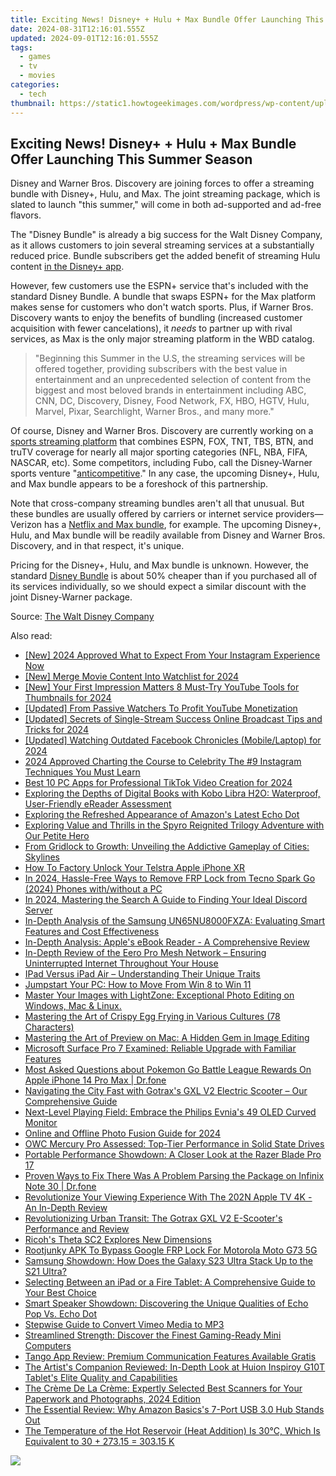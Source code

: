 ```yaml
---
title: Exciting News! Disney+ + Hulu + Max Bundle Offer Launching This Summer Season
date: 2024-08-31T12:16:01.555Z
updated: 2024-09-01T12:16:01.555Z
tags:
  - games
  - tv
  - movies
categories:
  - tech
thumbnail: https://static1.howtogeekimages.com/wordpress/wp-content/uploads/2024/05/13.jpg
---
```


## Exciting News! Disney+ + Hulu + Max Bundle Offer Launching This Summer Season

Disney and Warner Bros. Discovery are joining forces to offer a streaming bundle with Disney+, Hulu, and Max. The joint streaming package, which is slated to launch "this summer," will come in both ad-supported and ad-free flavors.

 The "Disney Bundle" is already a big success for the Walt Disney Company, as it allows customers to join several streaming services at a substantially reduced price. Bundle subscribers get the added benefit of streaming Hulu content [in the Disney+ app](https://video-screen-grab.techidaily.com/a-step-by-step-tutorial-on-video-angles-using-vlc-for-2024/).

 However, few customers use the ESPN+ service that's included with the standard Disney Bundle. A bundle that swaps ESPN+ for the Max platform makes sense for customers who don't watch sports. Plus, if Warner Bros. Discovery wants to enjoy the benefits of bundling (increased customer acquisition with fewer cancelations), it _needs_ to partner up with rival services, as Max is the only major streaming platform in the WBD catalog.

> "Beginning this Summer in the U.S, the streaming services will be offered together, providing subscribers with the best value in entertainment and an unprecedented selection of content from the biggest and most beloved brands in entertainment including ABC, CNN, DC, Discovery, Disney, Food Network, FX, HBO, HGTV, Hulu, Marvel, Pixar, Searchlight, Warner Bros., and many more."

 Of course, Disney and Warner Bros. Discovery are currently working on a [sports streaming platform](https://www.forbes.com/sites/bradadgate/2024/02/07/disney-warner-bros-discovery--fox-combine-to-offer-streaming-sports/?sh=1d411c96396b) that combines ESPN, FOX, TNT, TBS, BTN, and truTV coverage for nearly all major sporting categories (NFL, NBA, FIFA, NASCAR, etc). Some competitors, including Fubo, call the Disney-Warner sports venture "[anticompetitive](https://extra-approaches.techidaily.com/new-ranking-the-best-selling-virtual-reality-titles/)." In any case, the upcoming Disney+, Hulu, and Max bundle appears to be a foreshock of this partnership.

 Note that cross-company streaming bundles aren't all that unusual. But these bundles are usually offered by carriers or internet service providers—Verizon has a [Netflix and Max bundle](https://extra-information.techidaily.com/becoming-a-true-connoisseur-of-srt-text-creation-for-2024/), for example. The upcoming Disney+, Hulu, and Max bundle will be readily available from Disney and Warner Bros. Discovery, and in that respect, it's unique.

 Pricing for the Disney+, Hulu, and Max bundle is unknown. However, the standard [Disney Bundle](https://disneyplus.bn5x.net/c/156932/564546/9358?subId1=UUhtgUeUpU2003056&subId2=ehtg&u=https%3A%2F%2Fwww.disneyplus.com%2Fwelcome%2Fdisney-hulu-espn-bundle) is about 50% cheaper than if you purchased all of its services individually, so we should expect a similar discount with the joint Disney-Warner package.

 Source: [The Walt Disney Company](https://press.disneyplus.com/disney-entertainment-and-warner-bros-discovery-announce-disney-plus-hulu-max-bundle)

<ins class="adsbygoogle"
     style="display:block"
     data-ad-format="autorelaxed"
     data-ad-client="ca-pub-7571918770474297"
     data-ad-slot="1223367746"></ins>



<ins class="adsbygoogle"
     style="display:block"
     data-ad-client="ca-pub-7571918770474297"
     data-ad-slot="8358498916"
     data-ad-format="auto"
     data-full-width-responsive="true"></ins>

<span class="atpl-alsoreadstyle">Also read:</span>
<div><ul>
<li><a href="https://instagram-video-recordings.techidaily.com/new-2024-approved-what-to-expect-from-your-instagram-experience-now/"><u>[New] 2024 Approved  What to Expect From Your Instagram Experience Now</u></a></li>
<li><a href="https://fox-direct.techidaily.com/new-merge-movie-content-into-watchlist-for-2024/"><u>[New] Merge Movie Content Into Watchlist for 2024</u></a></li>
<li><a href="https://youtube-sure.techidaily.com/our-first-impression-matters-8-must-try-youtube-tools-for-thumbnails-for-2024/"><u>[New] Your First Impression Matters  8 Must-Try YouTube Tools for Thumbnails for 2024</u></a></li>
<li><a href="https://youtube-web.techidaily.com/ed-from-passive-watchers-to-profit-youtube-monetization/"><u>[Updated] From Passive Watchers To Profit  YouTube Monetization</u></a></li>
<li><a href="https://article-tips.techidaily.com/updated-secrets-of-single-stream-success-online-broadcast-tips-and-tricks-for-2024/"><u>[Updated] Secrets of Single-Stream Success  Online Broadcast Tips and Tricks for 2024</u></a></li>
<li><a href="https://facebook-videos.techidaily.com/updated-watching-outdated-facebook-chronicles-mobilelaptop-for-2024/"><u>[Updated] Watching Outdated Facebook Chronicles (Mobile/Laptop) for 2024</u></a></li>
<li><a href="https://extra-resources.techidaily.com/2024-approved-charting-the-course-to-celebrity-the-9-instagram-techniques-you-must-learn/"><u>2024 Approved  Charting the Course to Celebrity  The #9 Instagram Techniques You Must Learn</u></a></li>
<li><a href="https://tiktok-video-recordings.techidaily.com/best-10-pc-apps-for-professional-tiktok-video-creation-for-2024/"><u>Best 10 PC Apps for Professional TikTok Video Creation for 2024</u></a></li>
<li><a href="https://buynow-help.techidaily.com/exploring-the-depths-of-digital-books-with-kobo-libra-h2o-waterproof-user-friendly-ereader-assessment/"><u>Exploring the Depths of Digital Books with Kobo Libra H2O: Waterproof, User-Friendly eReader Assessment</u></a></li>
<li><a href="https://buynow-help.techidaily.com/exploring-the-refreshed-appearance-of-amazons-latest-echo-dot/"><u>Exploring the Refreshed Appearance of Amazon's Latest Echo Dot</u></a></li>
<li><a href="https://buynow-help.techidaily.com/exploring-value-and-thrills-in-the-spyro-reignited-trilogy-adventure-with-our-petite-hero/"><u>Exploring Value and Thrills in the Spyro Reignited Trilogy Adventure with Our Petite Hero</u></a></li>
<li><a href="https://buynow-help.techidaily.com/from-gridlock-to-growth-unveiling-the-addictive-gameplay-of-cities-skylines/"><u>From Gridlock to Growth: Unveiling the Addictive Gameplay of Cities: Skylines</u></a></li>
<li><a href="https://sim-unlock.techidaily.com/how-to-factory-unlock-your-telstra-apple-iphone-xr-by-drfone-ios/"><u>How To Factory Unlock Your Telstra Apple iPhone XR</u></a></li>
<li><a href="https://bypass-frp.techidaily.com/in-2024-hassle-free-ways-to-remove-frp-lock-from-tecno-spark-go-2024-phones-withwithout-a-pc-by-drfone-android/"><u>In 2024, Hassle-Free Ways to Remove FRP Lock from Tecno Spark Go (2024) Phones with/without a PC</u></a></li>
<li><a href="https://discord-videos.techidaily.com/in-2024-mastering-the-search-a-guide-to-finding-your-ideal-discord-server/"><u>In 2024, Mastering the Search  A Guide to Finding Your Ideal Discord Server</u></a></li>
<li><a href="https://buynow-tips.techidaily.com/in-depth-analysis-of-the-samsung-un65nu8000fxza-evaluating-smart-features-and-cost-effectiveness/"><u>In-Depth Analysis of the Samsung UN65NU8000FXZA: Evaluating Smart Features and Cost Effectiveness</u></a></li>
<li><a href="https://buynow-help.techidaily.com/in-depth-analysis-apples-ebook-reader-a-comprehensive-review/"><u>In-Depth Analysis: Apple's eBook Reader - A Comprehensive Review</u></a></li>
<li><a href="https://buynow-help.techidaily.com/in-depth-review-of-the-eero-pro-mesh-network-ensuring-uninterrupted-internet-throughout-your-house/"><u>In-Depth Review of the Eero Pro Mesh Network – Ensuring Uninterrupted Internet Throughout Your House</u></a></li>
<li><a href="https://buynow-help.techidaily.com/ipad-versus-ipad-air-understanding-their-unique-traits/"><u>IPad Versus iPad Air – Understanding Their Unique Traits</u></a></li>
<li><a href="https://buynow-help.techidaily.com/jumpstart-your-pc-how-to-move-from-win-8-to-win-11/"><u>Jumpstart Your PC: How to Move From Win 8 to Win 11</u></a></li>
<li><a href="https://buynow-help.techidaily.com/master-your-images-with-lightzone-exceptional-photo-editing-on-windows-mac-and-linux/"><u>Master Your Images with LightZone: Exceptional Photo Editing on Windows, Mac & Linux.</u></a></li>
<li><a href="https://mondly-stories.techidaily.com/mastering-the-art-of-crispy-egg-frying-in-various-cultures-78-characters/"><u>Mastering the Art of Crispy Egg Frying in Various Cultures (78 Characters)</u></a></li>
<li><a href="https://buynow-help.techidaily.com/mastering-the-art-of-preview-on-mac-a-hidden-gem-in-image-editing/"><u>Mastering the Art of Preview on Mac: A Hidden Gem in Image Editing</u></a></li>
<li><a href="https://buynow-help.techidaily.com/microsoft-surface-pro-7-examined-reliable-upgrade-with-familiar-features/"><u>Microsoft Surface Pro 7 Examined: Reliable Upgrade with Familiar Features</u></a></li>
<li><a href="https://ios-pokemon-go.techidaily.com/most-asked-questions-about-pokemon-go-battle-league-rewards-on-apple-iphone-14-pro-max-drfone-by-drfone-virtual-ios/"><u>Most Asked Questions about Pokemon Go Battle League Rewards On Apple iPhone 14 Pro Max | Dr.fone</u></a></li>
<li><a href="https://buynow-help.techidaily.com/navigating-the-city-fast-with-gotraxs-gxl-v2-electric-scooter-our-comprehensive-guide/"><u>Navigating the City Fast with Gotrax's GXL V2 Electric Scooter – Our Comprehensive Guide</u></a></li>
<li><a href="https://buynow-help.techidaily.com/next-level-playing-field-embrace-the-philips-evnias-49-oled-curved-monitor/"><u>Next-Level Playing Field: Embrace the Philips Evnia's 49 OLED Curved Monitor</u></a></li>
<li><a href="https://some-guidance.techidaily.com/online-and-offline-photo-fusion-guide-for-2024/"><u>Online and Offline Photo Fusion Guide for 2024</u></a></li>
<li><a href="https://buynow-help.techidaily.com/owc-mercury-pro-assessed-top-tier-performance-in-solid-state-drives/"><u>OWC Mercury Pro Assessed: Top-Tier Performance in Solid State Drives</u></a></li>
<li><a href="https://buynow-help.techidaily.com/portable-performance-showdown-a-closer-look-at-the-razer-blade-pro-17/"><u>Portable Performance Showdown: A Closer Look at the Razer Blade Pro 17</u></a></li>
<li><a href="https://fix-guide.techidaily.com/proven-ways-to-fix-there-was-a-problem-parsing-the-package-on-infinix-note-30-drfone-by-drfone-fix-android-problems-fix-android-problems/"><u>Proven Ways to Fix There Was A Problem Parsing the Package on Infinix Note 30 | Dr.fone</u></a></li>
<li><a href="https://buynow-help.techidaily.com/revolutionize-your-viewing-experience-with-the-202n-apple-tv-4k-an-in-depth-review/"><u>Revolutionize Your Viewing Experience With The 202N Apple TV 4K - An In-Depth Review</u></a></li>
<li><a href="https://buynow-help.techidaily.com/revolutionizing-urban-transit-the-gotrax-gxl-v2-e-scooters-performance-and-review/"><u>Revolutionizing Urban Transit: The Gotrax GXL V2 E-Scooter's Performance and Review</u></a></li>
<li><a href="https://buynow-help.techidaily.com/ricohs-theta-sc2-explores-new-dimensions/"><u>Ricoh's Theta SC2 Explores New Dimensions</u></a></li>
<li><a href="https://android-unlock.techidaily.com/rootjunky-apk-to-bypass-google-frp-lock-for-motorola-moto-g73-5g-by-drfone-android/"><u>Rootjunky APK To Bypass Google FRP Lock For Motorola Moto G73 5G</u></a></li>
<li><a href="https://buynow-help.techidaily.com/samsung-showdown-how-does-the-galaxy-s23-ultra-stack-up-to-the-s21-ultra/"><u>Samsung Showdown: How Does the Galaxy S23 Ultra Stack Up to the S21 Ultra?</u></a></li>
<li><a href="https://buynow-help.techidaily.com/selecting-between-an-ipad-or-a-fire-tablet-a-comprehensive-guide-to-your-best-choice/"><u>Selecting Between an iPad or a Fire Tablet: A Comprehensive Guide to Your Best Choice</u></a></li>
<li><a href="https://buynow-help.techidaily.com/smart-speaker-showdown-discovering-the-unique-qualities-of-echo-pop-vs-echo-dot/"><u>Smart Speaker Showdown: Discovering the Unique Qualities of Echo Pop Vs. Echo Dot</u></a></li>
<li><a href="https://vimeo-videos.techidaily.com/stepwise-guide-to-convert-vimeo-media-to-mp3/"><u>Stepwise Guide to Convert Vimeo Media to MP3</u></a></li>
<li><a href="https://buynow-help.techidaily.com/streamlined-strength-discover-the-finest-gaming-ready-mini-computers/"><u>Streamlined Strength: Discover the Finest Gaming-Ready Mini Computers</u></a></li>
<li><a href="https://buynow-help.techidaily.com/tango-app-review-premium-communication-features-available-gratis/"><u>Tango App Review: Premium Communication Features Available Gratis</u></a></li>
<li><a href="https://buynow-help.techidaily.com/the-artists-companion-reviewed-in-depth-look-at-huion-inspiroy-g10t-tablets-elite-quality-and-capabilities/"><u>The Artist's Companion Reviewed: In-Depth Look at Huion Inspiroy G10T Tablet's Elite Quality and Capabilities</u></a></li>
<li><a href="https://buynow-help.techidaily.com/the-creme-de-la-creme-expertly-selected-best-scanners-for-your-paperwork-and-photographs-2024-edition/"><u>The Crème De La Crème: Expertly Selected Best Scanners for Your Paperwork and Photographs, 2024 Edition</u></a></li>
<li><a href="https://buynow-help.techidaily.com/the-essential-review-why-amazon-basicss-7-port-usb-30-hub-stands-out/"><u>The Essential Review: Why Amazon Basics's 7-Port USB 3.0 Hub Stands Out</u></a></li>
<li><a href="https://buynow-help.techidaily.com/the-temperature-of-the-hot-reservoir-heat-addition-is-30c-which-is-equivalent-to-30-plus-27315-30315-k/"><u>The Temperature of the Hot Reservoir (Heat Addition) Is 30°C, Which Is Equivalent to 30 + 273.15 = 303.15 K</u></a></li>
</ul></div>

<!-- affiliate ads begin -->
<a href="https://shop.systoolsgroup.com/affiliate.php?ACCOUNT=SYSTOOBY&AFFILIATE=108875&PATH=https%3A%2F%2Fwww.systoolsgroup.com%3FAFFILIATE%3D108875%26RESOURCE%3DSysTools%2BOST%2BRecovery"><img src="https://www.systoolsgroup.com/box/ost-recovery.png" border="0"></a>
<!-- affiliate ads end -->